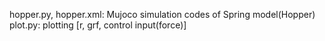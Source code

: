 hopper.py, hopper.xml: Mujoco simulation codes of Spring model(Hopper) 
plot.py: plotting [r, grf, control input(force)]
